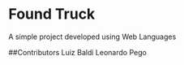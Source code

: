 # Found Truck
A simple project developed using Web Languages

##Contributors
Luiz Baldi
Leonardo Pego

